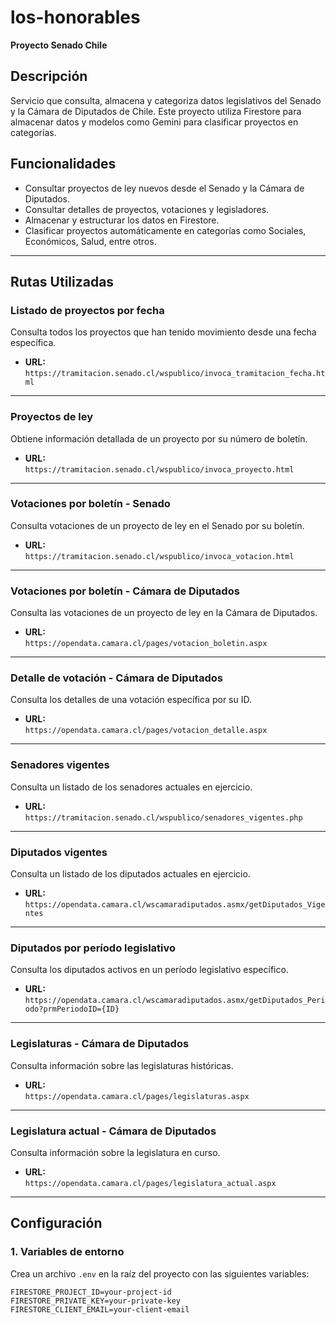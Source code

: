 # los-honorables

**Proyecto Senado Chile**

## Descripción

Servicio que consulta, almacena y categoriza datos legislativos del Senado y la Cámara de Diputados de Chile. Este proyecto utiliza Firestore para almacenar datos y modelos como Gemini para clasificar proyectos en categorías.

## Funcionalidades

- Consultar proyectos de ley nuevos desde el Senado y la Cámara de Diputados.
- Consultar detalles de proyectos, votaciones y legisladores.
- Almacenar y estructurar los datos en Firestore.
- Clasificar proyectos automáticamente en categorías como Sociales, Económicos, Salud, entre otros.

---

## Rutas Utilizadas

### **Listado de proyectos por fecha**

Consulta todos los proyectos que han tenido movimiento desde una fecha específica.

- **URL:**  
  `https://tramitacion.senado.cl/wspublico/invoca_tramitacion_fecha.html`

---

### **Proyectos de ley**

Obtiene información detallada de un proyecto por su número de boletín.

- **URL:**  
  `https://tramitacion.senado.cl/wspublico/invoca_proyecto.html`

---

### **Votaciones por boletín - Senado**

Consulta votaciones de un proyecto de ley en el Senado por su boletín.

- **URL:**  
  `https://tramitacion.senado.cl/wspublico/invoca_votacion.html`

---

### **Votaciones por boletín - Cámara de Diputados**

Consulta las votaciones de un proyecto de ley en la Cámara de Diputados.

- **URL:**  
  `https://opendata.camara.cl/pages/votacion_boletin.aspx`

---

### **Detalle de votación - Cámara de Diputados**

Consulta los detalles de una votación específica por su ID.

- **URL:**  
  `https://opendata.camara.cl/pages/votacion_detalle.aspx`

---

### **Senadores vigentes**

Consulta un listado de los senadores actuales en ejercicio.

- **URL:**  
  `https://tramitacion.senado.cl/wspublico/senadores_vigentes.php`

---

### **Diputados vigentes**

Consulta un listado de los diputados actuales en ejercicio.

- **URL:**  
  `https://opendata.camara.cl/wscamaradiputados.asmx/getDiputados_Vigentes`

---

### **Diputados por período legislativo**

Consulta los diputados activos en un período legislativo específico.

- **URL:**  
  `https://opendata.camara.cl/wscamaradiputados.asmx/getDiputados_Periodo?prmPeriodoID={ID}`

---

### **Legislaturas - Cámara de Diputados**

Consulta información sobre las legislaturas históricas.

- **URL:**  
  `https://opendata.camara.cl/pages/legislaturas.aspx`

---

### **Legislatura actual - Cámara de Diputados**

Consulta información sobre la legislatura en curso.

- **URL:**  
  `https://opendata.camara.cl/pages/legislatura_actual.aspx`

---

## Configuración

### **1. Variables de entorno**

Crea un archivo `.env` en la raíz del proyecto con las siguientes variables:

```env
FIRESTORE_PROJECT_ID=your-project-id
FIRESTORE_PRIVATE_KEY=your-private-key
FIRESTORE_CLIENT_EMAIL=your-client-email
